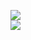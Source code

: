 [![](https://img.shields.io/badge/Made%20With-Github%20Spray-lightgrey.svg?style=for-the-badge&logo=github)](https://github.com/Annihil/github-spray#692)  
[![](https://i.imgur.com/2DrTn0Z.gif)](https://github.com/Annihil/github-spray)